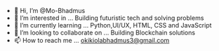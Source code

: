 - 👋 Hi, I’m @Mo-Bhadmus
- 👀 I’m interested in ... Building futuristic tech and solving problems
- 🌱 I’m currently learning ... Python,UI/UX, HTML, CSS and JavaScript
- 💞️ I’m looking to collaborate on ... Building Blockchain solutions
- 📫 How to reach me ... okikiolabhadmus3@gmail.com

<!---
Mo-Bhadmus/Mo-Bhadmus is a ✨ special ✨ repository because its `README.md` (this file) appears on your GitHub profile.
You can click the Preview link to take a look at your changes.
--->
